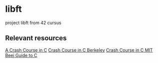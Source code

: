 # libft
project libft from 42 cursus

## Relevant resources
[A Crash Course in C](https://www.mattababy.org/~belmonte/Teaching/CCC/CrashCourseC.html)
[Crash Course in C Berkeley](https://inst.eecs.berkeley.edu/~cs61c/sp10/tb/C_Crash_Course.pdf)
[Crash Course in C MIT](http://web.mit.edu/16.070/www/year2001/C_Crash_Course.pdf)
[Beej Guide to C](https://beej.us/guide/bgc/html/index-wide.html#audience)
